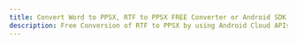 ---title: Convert Word to PPSX, RTF to PPSX FREE Converter or Android SDKdescription: Free Conversion of RTF to PPSX by using Android Cloud APIs & SDKs. Also Create, Edit & Render Microsoft Word & OpenOffice documents in the Cloud.---